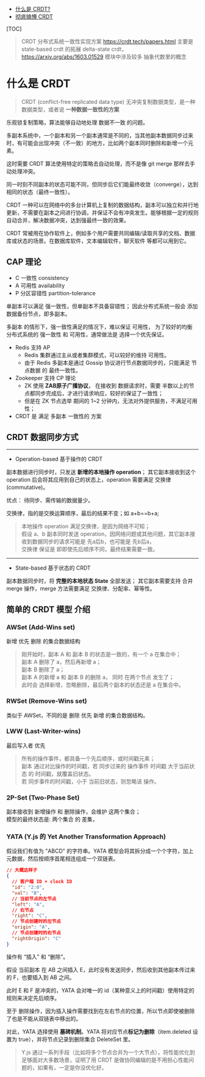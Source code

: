 - [什么是 CRDT?](https://www.zhihu.com/question/507425610/answer/2299709925)
- [彻底搞懵 CRDT](https://zhuanlan.zhihu.com/p/676560273)

[TOC]


> CRDT 分布式系统一致性实现方案
> https://crdt.tech/papers.html
> 主要是 state-based crdt 的拓展 delta-state crdt，https://arxiv.org/abs/1603.01529
> 模块中涉及较多 抽象代数里的概念

# 什么是 CRDT

> CRDT (conflict-free replicated data type) 无冲突复制数据类型，是一种数据类型，或者说 **一种数据一致性的方案**

乐观锁复制策略，算法能够自动地处理 数据不一致 的问题。

多副本系统中，一个副本和另一个副本通常是不同的，当其他副本数据同步过来时，有可能会出现冲突（不一致）的地方，比如两个副本同时删除和新增一个元素。

这时需要 CRDT 算法使用特定的策略去自动处理，而不是像 git merge 那样去手动处理冲突。

同一时刻不同副本的状态可能不同，但同步后它们能最终收敛（converge），达到相同的状态（最终一致性）。

CRDT 一种可以在网络中的多台计算机上复制的数据结构，副本可以独立和并行地更新，不需要在副本之间进行协调，并保证不会有冲突发生。能够根据一定的规则自动合并，解决数据冲突，达到强最终一致的效果。

CRDT 常被用在协作软件上，例如多个用户需要共同编辑/读取共享的文档、数据库或状态的场景。在数据库软件，文本编辑软件，聊天软件
等都可以用到它。

## CAP 理论

- C 一致性 consistency
- A 可用性 availability
- P 分区容错性 partition-tolerance

单副本可以满足 强一致性，但单副本不具备容错性；
因此分布式系统一般会 添加 数据备份节点，即多副本。

多副本 的情形下，强一致性满足的情况下，难以保证 可用性，
为了较好的均衡 分布式系统的 强一致性 和 可用性，通常做法是 选择一个优先保证。

- Redis 支持 AP
    - Redis 集群通过主从或者集群模式，可以较好的维持 可用性。
    - 由于 Redis 多副本是通过 Gossip 协议进行节点数据同步的，只能满足 节点数据 的 最终一致性。
- Zookeeper 支持 CP 理论
    - ZK 使用 **ZAB原子广播协议**， 在接收到 数据请求时，需要 半数以上的节点都同步完成后，才进行请求响应，较好的保证了一致性；
    - 但是在 ZK 节点选举 期间的 1~2 分钟内，无法对外提供服务，不满足可用性；
- CRDT 是 满足 多副本 一致性的 方案

## CRDT 数据同步方式

---

- Operation-based 基于操作的 CRDT

副本数据进行同步时，只发送 **新增的本地操作 operation**；
其它副本接收到这个 operation 后会将其应用到自己的状态上，operation 需要满足 交换律(commutative)。

优点：
待同步、需传输的数据量少。

交换律，指的是交换运算顺序，最后的结果不变；如 a+b==b+a;

> 本地操作 operation 满足交换律，是因为网络不可知；  
> 假设 a、b 副本同时发送 operation，因网络问题或其他问题，其它副本接收到数据同步的请求可能是 先a后b，也可能是 先b后a，  
> 交换律 保证是 即即使先后顺序不同，最终结果需要一致。

---

- State-based 基于状态的 CRDT

副本数据同步时，将 **完整的本地状态 State** 全部发送；
其它副本需要支持 合并 merge 操作，merge 方法需要满足 交换律、分配率、幂等性。

## 简单的 CRDT 模型 介绍

### AWSet (Add-Wins set)

新增 优先 删除 的集合数据结构

> 刚开始时，副本 A 和 副本 B 的状态是一致的，有一个 a 在集合中；  
> 副本 A 删除了 a，然后再新增 a；  
> 副本 B 删除了 a；  
> 副本 A 的新增 a 和 副本 B 的删除 a， 同时 在两个节点 发生了；  
> 此时会 选择新增，忽略删除，最后两个副本的状态还是 a 在集合中。

### RWSet (Remove-Wins set)

类似于 AWSet，不同的是 删除 优先 新增 的集合数据结构。

### LWW (Last-Writer-wins)

最后写入者 优先

> 所有的操作事件，都具备一个先后顺序，或时间戳元素；  
> 副本 通过对比操作的时间戳，若 同步过来的 操作事件 时间戳 大于当前状态 的 时间戳，就覆盖旧状态。  
> 若 同步事件的时间戳，小于 当前旧状态，则忽略该 操作。

### 2P-Set (Two-Phase Set)

副本接收到 新增操作 和 删除操作，会维护 这两个集合；  
模型的最终状态是: 两个集合 的 差集，

### YATA (Y.js 的 Yet Another Transformation Approach)

假设我们有值为 "ABCD" 的字符串。YATA 模型会将其拆分成一个个字符，加上元数据，然后按顺序首尾相连组成一个双链表。

```json
// 大概这样子
{
  // 客户端 ID + clock ID
  "id": "2:0",
  "val": "B",
  // 当前节点的左节点
  "left": "A",
  // 右节点
  "right": "C",
  // 节点创建时的左节点
  "origin": "A",
  // 节点创建时的右节点
  "rightOrigin": "C"
}
```

操作有 “插入” 和 “删除”。

假设 当前副本 在 AB 之间插入 E，此时没有发送同步，然后收到其他副本传过来的 F，也要插入到 AB 之间。

此时 E 和 F 是冲突的，YATA 会对唯一的 id（某种意义上的时间戳）使用特定的规则来决定先后顺序。

至于 删除操作，因为插入操作需要找到在左右节点的位置，所以节点即使被删除了也是不能从双链表中移出的。

对此，YATA 选择使用 **墓碑机制**。YATA 将对应节点**标记为删除**（item.deleted 设置为 true），并将节点记录到删除集合 DeleteSet
里。


> Y.js 通过一系列手段（比如将多个节点合并为一个大节点），将性能优化到足够面对大多数场景，证明了用 CRDT
> 是做协同编辑的是不用担心性能问题的，如果有，一定是你没优化好。


